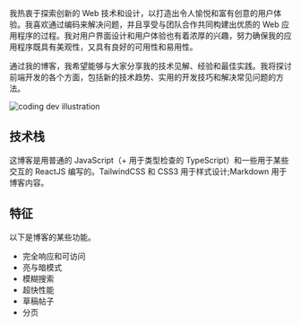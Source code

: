 我热衷于探索创新的 Web 技术和设计，以打造出令人愉悦和富有创意的用户体验。我喜欢通过编码来解决问题，并且享受与团队合作共同构建出优质的 Web 应用程序的过程。我对用户界面设计和用户体验也有着浓厚的兴趣，努力确保我的应用程序既具有美观性，又具有良好的可用性和易用性。

通过我的博客，我希望能够与大家分享我的技术见解、经验和最佳实践。我将探讨前端开发的各个方面，包括新的技术趋势、实用的开发技巧和解决常见问题的方法。


<div>
  <img src="/assets/dev.svg" class="sm:w-1/2 mx-auto" alt="coding dev illustration">
</div>

## 技术栈

这博客是用普通的 JavaScript（+ 用于类型检查的 TypeScript）和一些用于某些交互的 ReactJS 编写的。TailwindCSS 和 CSS3 用于样式设计;Markdown 用于博客内容。

## 特征

以下是博客的某些功能。

- 完全响应和可访问
- 亮与暗模式
- 模糊搜索
- 超快性能
- 草稿帖子
- 分页


